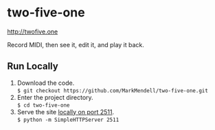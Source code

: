 # two-five-one
http://twofive.one

Record MIDI, then see it, edit it, and play it back.

## Run Locally
1. Download the code.  
`$ git checkout https://github.com/MarkMendell/two-five-one.git`
2. Enter the project directory.  
`$ cd two-five-one`
3. Serve the site [locally on port 2511](http://localhost:2511).  
`$ python -m SimpleHTTPServer 2511`
